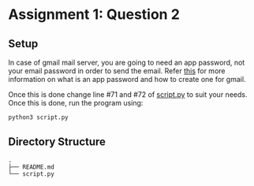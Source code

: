 # Assignment 1: Question 2

## Setup

In case of gmail mail server, you are going to need an app password, not your email password in order to send the email. Refer [this](https://support.google.com/accounts/answer/185833?hl=en) for more information on what is an app password and how to create one for gmail.

Once this is done change line #71 and #72 of [script.py](./script.py) to suit your needs. Once this is done, run the program using:

```sh
python3 script.py
```

## Directory Structure

```
.
├── README.md
└── script.py
```